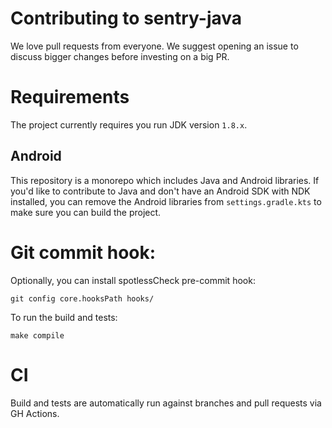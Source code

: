 # Contributing to sentry-java

We love pull requests from everyone. 
We suggest opening an issue to discuss bigger changes before investing on a big PR.

# Requirements

The project currently requires you run JDK version `1.8.x`.

## Android 

This repository is a monorepo which includes Java and Android libraries.
If you'd like to contribute to Java and don't have an Android SDK with NDK installed,
you can remove the Android libraries from `settings.gradle.kts` to make sure you can build the project.

# Git commit hook:

Optionally, you can install spotlessCheck pre-commit hook:

```shell
git config core.hooksPath hooks/
```

To run the build and tests:

```shell
make compile
```

# CI

Build and tests are automatically run against branches and pull requests
via GH Actions.
